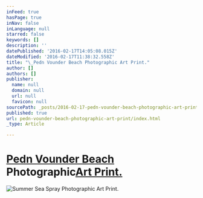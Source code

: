 ```yaml
---
inFeed: true
hasPage: true
inNav: false
inLanguage: null
starred: false
keywords: []
description: ''
datePublished: '2016-02-17T14:05:08.015Z'
dateModified: '2016-02-17T11:38:32.558Z'
title: "\_Pedn Vounder Beach Photographic Art Print."
author: []
authors: []
publisher:
  name: null
  domain: null
  url: null
  favicon: null
sourcePath: _posts/2016-02-17-pedn-vounder-beach-photographic-art-print.md
published: true
url: pedn-vounder-beach-photographic-art-print/index.html
_type: Article

---
```

# [Pedn Vound][0][er Beach ][0]Photographic[Art Print.][0]
![Summer Sea Spray Photographic Art Print.](https://the-grid-user-content.s3-us-west-2.amazonaws.com/2179decd-5272-4793-94c9-4a6359b619da.jpg)

[0]: http://john-shepherd.pixels.com/featured/pedn-vounder-beach-john-shepherd.html